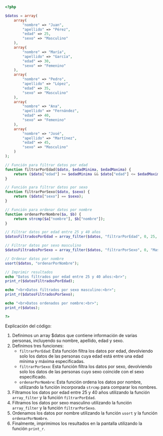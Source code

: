 ```php
<?php

$datos = array(
    array(
        "nombre" => "Juan",
        "apellido" => "Pérez",
        "edad" => 25,
        "sexo" => "Masculino"
    ),
    array(
        "nombre" => "María",
        "apellido" => "García",
        "edad" => 30,
        "sexo" => "Femenino"
    ),
    array(
        "nombre" => "Pedro",
        "apellido" => "López",
        "edad" => 35,
        "sexo" => "Masculino"
    ),
    array(
        "nombre" => "Ana",
        "apellido" => "Fernández",
        "edad" => 40,
        "sexo" => "Femenino"
    ),
    array(
        "nombre" => "José",
        "apellido" => "Martínez",
        "edad" => 45,
        "sexo" => "Masculino"
    )
);

// Función para filtrar datos por edad
function filtrarPorEdad($dato, $edadMinima, $edadMaxima) {
    return ($dato["edad"] >= $edadMinima && $dato["edad"] <= $edadMaxima);
}

// Función para filtrar datos por sexo
function filtrarPorSexo($dato, $sexo) {
    return ($dato["sexo"] == $sexo);
}

// Función para ordenar datos por nombre
function ordenarPorNombre($a, $b) {
    return strcmp($a["nombre"], $b["nombre"]);
}

// Filtrar datos por edad entre 25 y 40 años
$datosFiltradosPorEdad = array_filter($datos, "filtrarPorEdad", 0, 25, 40);

// Filtrar datos por sexo masculino
$datosFiltradosPorSexo = array_filter($datos, "filtrarPorSexo", 0, "Masculino");

// Ordenar datos por nombre
usort($datos, "ordenarPorNombre");

// Imprimir resultados
echo "Datos filtrados por edad entre 25 y 40 años:<br>";
print_r($datosFiltradosPorEdad);

echo "<br>Datos filtrados por sexo masculino:<br>";
print_r($datosFiltradosPorSexo);

echo "<br>Datos ordenados por nombre:<br>";
print_r($datos);

?>
```

Explicación del código:

1. Definimos un array $datos que contiene información de varias personas, incluyendo su nombre, apellido, edad y sexo.
2. Definimos tres funciones:
    * `filtrarPorEdad`: Esta función filtra los datos por edad, devolviendo solo los datos de las personas cuya edad está entre una edad mínima y máxima especificadas.
    * `filtrarPorSexo`: Esta función filtra los datos por sexo, devolviendo solo los datos de las personas cuyo sexo coincide con el sexo especificado.
    * `ordenarPorNombre`: Esta función ordena los datos por nombre, utilizando la función incorporada `strcmp` para comparar los nombres.
3. Filtramos los datos por edad entre 25 y 40 años utilizando la función `array_filter` y la función `filtrarPorEdad`.
4. Filtramos los datos por sexo masculino utilizando la función `array_filter` y la función `filtrarPorSexo`.
5. Ordenamos los datos por nombre utilizando la función `usort` y la función `ordenarPorNombre`.
6. Finalmente, imprimimos los resultados en la pantalla utilizando la función `print_r`.
